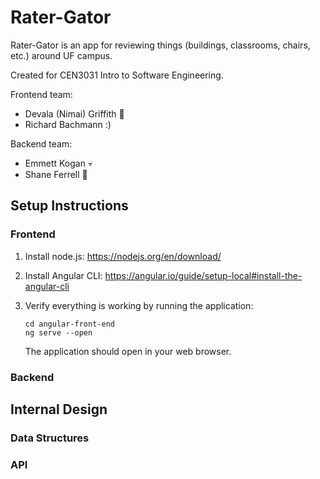 # Rater-Gator

Rater-Gator is an app for reviewing things (buildings, classrooms, chairs, etc.) around UF campus.

Created for CEN3031 Intro to Software Engineering.

Frontend team:
- Devala (Nimai) Griffith :kangaroo: 
- Richard Bachmann :)

Backend team:
- Emmett Kogan :skull:
- Shane Ferrell :monkey:

## Setup Instructions

### Frontend

1. Install node.js: https://nodejs.org/en/download/

2. Install Angular CLI: https://angular.io/guide/setup-local#install-the-angular-cli

3. Verify everything is working by running the application:
   ```
   cd angular-front-end
   ng serve --open
   ```
   The application should open in your web browser.

### Backend

## Internal Design

### Data Structures

### API

